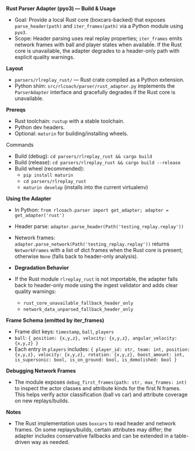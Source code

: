 **Rust Parser Adapter (pyo3) — Build & Usage**

- Goal: Provide a local Rust core (boxcars-backed) that exposes `parse_header(path)` and `iter_frames(path)` via a Python module using `pyo3`.
- Scope: Header parsing uses real replay properties; `iter_frames` emits network frames with ball and player states when available. If the Rust core is unavailable, the adapter degrades to a header-only path with explicit quality warnings.

**Layout**
- `parsers/rlreplay_rust/` — Rust crate compiled as a Python extension.
- Python shim: `src/rlcoach/parser/rust_adapter.py` implements the `ParserAdapter` interface and gracefully degrades if the Rust core is unavailable.

**Prereqs**
- Rust toolchain: `rustup` with a stable toolchain.
- Python dev headers.
- Optional: `maturin` for building/installing wheels.

Commands
- Build (debug): `cd parsers/rlreplay_rust && cargo build`
- Build (release): `cd parsers/rlreplay_rust && cargo build --release`
- Build wheel (recommended):
  - `pip install maturin`
  - `cd parsers/rlreplay_rust`
  - `maturin develop` (installs into the current virtualenv)

**Using the Adapter**
- In Python: `from rlcoach.parser import get_adapter; adapter = get_adapter('rust')`
- Header parse: `adapter.parse_header(Path('testing_replay.replay'))`
- Network frames: `adapter.parse_network(Path('testing_replay.replay'))` returns `NetworkFrames` with a list of dict frames when the Rust core is present; otherwise `None` (falls back to header-only analysis).

- **Degradation Behavior**
- If the Rust module `rlreplay_rust` is not importable, the adapter falls back to header-only mode using the ingest validator and adds clear quality warnings:
  - `rust_core_unavailable_fallback_header_only`
  - `network_data_unparsed_fallback_header_only`

**Frame Schema (emitted by iter_frames)**
- Frame dict keys: `timestamp`, `ball`, `players`
- `ball`: `{ position: {x,y,z}, velocity: {x,y,z}, angular_velocity: {x,y,z} }`
- Each entry in `players` includes: `{ player_id: str, team: int, position: {x,y,z}, velocity: {x,y,z}, rotation: {x,y,z}, boost_amount: int, is_supersonic: bool, is_on_ground: bool, is_demolished: bool }`

**Debugging Network Frames**
- The module exposes `debug_first_frames(path: str, max_frames: int)` to inspect the actor classes and attribute kinds for the first N frames. This helps verify actor classification (ball vs car) and attribute coverage on new replays/builds.

**Notes**
- The Rust implementation uses `boxcars` to read header and network frames. On some replays/builds, certain attributes may differ; the adapter includes conservative fallbacks and can be extended in a table-driven way as needed.
